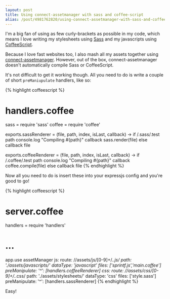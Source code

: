 ```yaml
---
layout: post
title: Using connect-assetmanager with sass and coffee-script
alias: /post/4981762820/using-connect-assetmanager-with-sass-and-coffee-script
---
```

I'm a big fan of using as few curly-brackets as possible in my code, which
means I love writing my stylesheets using [Sass][1] and my javascripts using
[CoffeeScript][2].

Because I love fast websites too, I also mash all my assets together using
[connect-assetmanager][3].  However, out of the box, connect-assetmanager
doesn't automatically compile Sass or CoffeeScript.

It's not difficult to get it working though.  All you need to do is write a
couple of short `preManiupulate` handlers, like so:

{% highlight coffeescript %}
# handlers.coffee
sass = require 'sass'
coffee = require 'coffee'

exports.sassRenderer = (file, path, index, isLast, callback) ->
  if /\.sass/.test path
    console.log "Compiling #{path}"
    callback sass.render(file)
  else
    callback file

exports.coffeeRenderer = (file, path, index, isLast, callback) ->
  if /\.coffee/.test path
    console.log "Compiling #{path}"
    callback coffee.compile(file)
  else
    callback file
{% endhighlight %}

Now all you need to do is insert these into your expressjs config and you're
good to go!

{% highlight coffeescript %}
# server.coffee
handlers = require 'handlers'

# ...

app.use assetManager
  js:
    route: /\/assets\/js\/[0-9]+\/.*\.js/
    path: './assets/javascripts/'
    dataType: 'javascript'
    files: ['sprintf.js','main.coffee']
    preManipulate:
      '^': [handlers.coffeeRenderer]
  css:
    route: /\/assets\/css\/[0-9]+\/.*\.css/
    path: './assets/stylesheets/'
    dataType: 'css'
    files: ['style.sass']
    preManipulate:
      '^': [handlers.sassRenderer]
{% endhighlight %}

Easy!

[1]: http://sass-lang.com
[2]: http://jashkenas.github.com/coffee-script/
[3]: https://github.com/mape/connect-assetmanager
